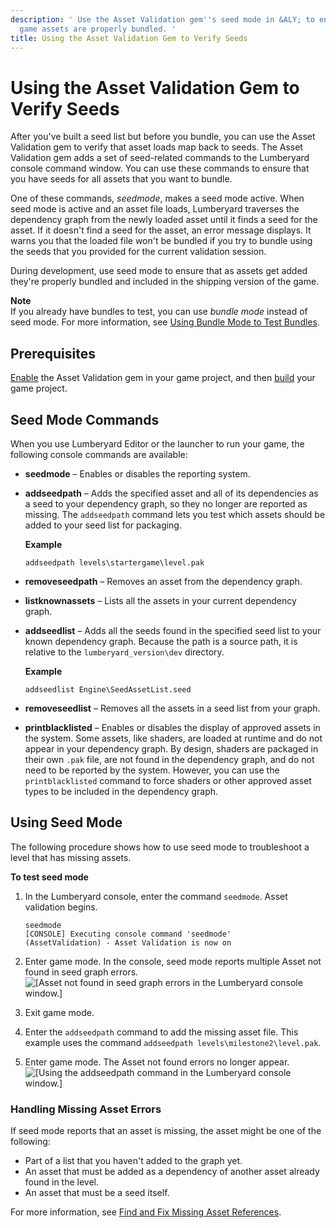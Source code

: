 ```yaml
---
description: ' Use the Asset Validation gem''s seed mode in &ALY; to ensure that your
  game assets are properly bundled. '
title: Using the Asset Validation Gem to Verify Seeds
---
```

# Using the Asset Validation Gem to Verify Seeds<a name="asset-bundler-asset-validation-gem"></a>

After you've built a seed list but before you bundle, you can use the Asset Validation gem to verify that asset loads map back to seeds\. The Asset Validation gem adds a set of seed\-related commands to the Lumberyard console command window\. You can use these commands to ensure that you have seeds for all assets that you want to bundle\.

One of these commands, *seedmode*, makes a seed mode active\. When seed mode is active and an asset file loads, Lumberyard traverses the dependency graph from the newly loaded asset until it finds a seed for the asset\. If it doesn't find a seed for the asset, an error message displays\. It warns you that the loaded file won't be bundled if you try to bundle using the seeds that you provided for the current validation session\.

During development, use seed mode to ensure that as assets get added they're properly bundled and included in the shipping version of the game\.

**Note**  
If you already have bundles to test, you can use *bundle mode* instead of seed mode\. For more information, see [Using Bundle Mode to Test Bundles](/docs/userguide/assets/bundle/bundle-mode.md)\.

## Prerequisites<a name="asset-bundler-asset-validation-gem-prerequisites"></a>

[Enable](/docs/userguide/gems/using-project-configurator.md) the Asset Validation gem in your game project, and then [build](game-build-intro.md) your game project\.

## Seed Mode Commands<a name="asset-bundler-asset-validation-gem-seed-mode-commands"></a>

When you use Lumberyard Editor or the launcher to run your game, the following console commands are available:
+ **seedmode** – Enables or disables the reporting system\.
+ **addseedpath** *<Relative cache path to an asset>* – Adds the specified asset and all of its dependencies as a seed to your dependency graph, so they no longer are reported as missing\. The `addseedpath` command lets you test which assets should be added to your seed list for packaging\.

  **Example**

  ```
  addseedpath levels\startergame\level.pak
  ```
+ **removeseedpath** *<Relative cache path to an asset>* – Removes an asset from the dependency graph\.
+ **listknownassets** – Lists all the assets in your current dependency graph\.
+ **addseedlist** *<Relative source path to a seed list>* – Adds all the seeds found in the specified seed list to your known dependency graph\. Because the path is a source path, it is relative to the `lumberyard_version\dev` directory\.

  **Example**

  ```
  addseedlist Engine\SeedAssetList.seed
  ```
+ **removeseedlist** *<Relative source path to a seed list>* – Removes all the assets in a seed list from your graph\.
+ **printblacklisted** – Enables or disables the display of approved assets in the system\. Some assets, like shaders, are loaded at runtime and do not appear in your dependency graph\. By design, shaders are packaged in their own `.pak` file, are not found in the dependency graph, and do not need to be reported by the system\. However, you can use the `printblacklisted` command to force shaders or other approved asset types to be included in the dependency graph\.

## Using Seed Mode<a name="asset-bundler-asset-validation-gem-using-seed-mode"></a>

The following procedure shows how to use seed mode to troubleshoot a level that has missing assets\.

**To test seed mode**

1. In the Lumberyard console, enter the command `seedmode`\. Asset validation begins\.

   ```
   seedmode
   [CONSOLE] Executing console command 'seedmode'
   (AssetValidation) - Asset Validation is now on
   ```

1. Enter game mode\. In the console, seed mode reports multiple Asset not found in seed graph errors\.  
![\[Asset not found in seed graph errors in the Lumberyard console window.\]](/images/userguide/assetbundler/asset-bundler-asset-validation-gem-1.png)

1. Exit game mode\.

1. Enter the `addseedpath` command to add the missing asset file\. This example uses the command `addseedpath levels\milestone2\level.pak`\.

1. Enter game mode\. The Asset not found errors no longer appear\.  
![\[Using the addseedpath command in the Lumberyard console window.\]](/images/userguide/assetbundler/asset-bundler-asset-validation-gem-2.png)

### Handling Missing Asset Errors<a name="asset-bundler-asset-validation-gem-using-seed-mode-handling-missing"></a>

If seed mode reports that an asset is missing, the asset might be one of the following:
+ Part of a list that you haven't added to the graph yet\.
+ An asset that must be added as a dependency of another asset already found in the level\.
+ An asset that must be a seed itself\.

For more information, see [Find and Fix Missing Asset References](https://wiki.agscollab.com/pages/viewpage.action?pageId=81284546)\.